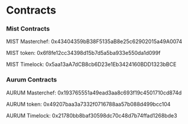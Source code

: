 # Contracts

### Mist Contracts

MIST Masterchef: 0x43404359bB38F5135aB8e25c62902015a49A0074

MIST token: 0x6f8fe12cc34398d15b7d5a5ba933e550da1d099f

MIST Timelock: 0x5aa13aA7dCB8cb6D23e1Eb3424160BDD1323bBCE

### Aurum Contracts

AURUM Masterchef: 0x193765551a49ead3aa8c693f19c4501710cd874d

AURUM token: 0x49207baa3a7332f0716788aa57b088d499bcc104

AURUM Timelock: 0x21780bb8baf30598dc70c48d7b74ffad1268bde3

